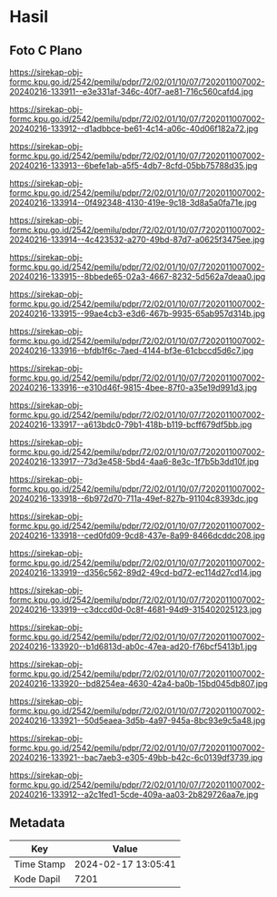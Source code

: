 # Hasil

## Foto C Plano

https://sirekap-obj-formc.kpu.go.id/2542/pemilu/pdpr/72/02/01/10/07/7202011007002-20240216-133911--e3e331af-346c-40f7-ae81-716c560cafd4.jpg

https://sirekap-obj-formc.kpu.go.id/2542/pemilu/pdpr/72/02/01/10/07/7202011007002-20240216-133912--d1adbbce-be61-4c14-a06c-40d06f182a72.jpg

https://sirekap-obj-formc.kpu.go.id/2542/pemilu/pdpr/72/02/01/10/07/7202011007002-20240216-133913--6befe1ab-a5f5-4db7-8cfd-05bb75788d35.jpg

https://sirekap-obj-formc.kpu.go.id/2542/pemilu/pdpr/72/02/01/10/07/7202011007002-20240216-133914--0f492348-4130-419e-9c18-3d8a5a0fa71e.jpg

https://sirekap-obj-formc.kpu.go.id/2542/pemilu/pdpr/72/02/01/10/07/7202011007002-20240216-133914--4c423532-a270-49bd-87d7-a0625f3475ee.jpg

https://sirekap-obj-formc.kpu.go.id/2542/pemilu/pdpr/72/02/01/10/07/7202011007002-20240216-133915--8bbede65-02a3-4667-8232-5d562a7deaa0.jpg

https://sirekap-obj-formc.kpu.go.id/2542/pemilu/pdpr/72/02/01/10/07/7202011007002-20240216-133915--99ae4cb3-e3d6-467b-9935-65ab957d314b.jpg

https://sirekap-obj-formc.kpu.go.id/2542/pemilu/pdpr/72/02/01/10/07/7202011007002-20240216-133916--bfdb1f6c-7aed-4144-bf3e-61cbccd5d6c7.jpg

https://sirekap-obj-formc.kpu.go.id/2542/pemilu/pdpr/72/02/01/10/07/7202011007002-20240216-133916--e310d46f-9815-4bee-87f0-a35e19d991d3.jpg

https://sirekap-obj-formc.kpu.go.id/2542/pemilu/pdpr/72/02/01/10/07/7202011007002-20240216-133917--a613bdc0-79b1-418b-b119-bcff679df5bb.jpg

https://sirekap-obj-formc.kpu.go.id/2542/pemilu/pdpr/72/02/01/10/07/7202011007002-20240216-133917--73d3e458-5bd4-4aa6-8e3c-1f7b5b3dd10f.jpg

https://sirekap-obj-formc.kpu.go.id/2542/pemilu/pdpr/72/02/01/10/07/7202011007002-20240216-133918--6b972d70-711a-49ef-827b-91104c8393dc.jpg

https://sirekap-obj-formc.kpu.go.id/2542/pemilu/pdpr/72/02/01/10/07/7202011007002-20240216-133918--ced0fd09-9cd8-437e-8a99-8466dcddc208.jpg

https://sirekap-obj-formc.kpu.go.id/2542/pemilu/pdpr/72/02/01/10/07/7202011007002-20240216-133919--d356c562-89d2-49cd-bd72-ec114d27cd14.jpg

https://sirekap-obj-formc.kpu.go.id/2542/pemilu/pdpr/72/02/01/10/07/7202011007002-20240216-133919--c3dccd0d-0c8f-4681-94d9-315402025123.jpg

https://sirekap-obj-formc.kpu.go.id/2542/pemilu/pdpr/72/02/01/10/07/7202011007002-20240216-133920--b1d6813d-ab0c-47ea-ad20-f76bcf5413b1.jpg

https://sirekap-obj-formc.kpu.go.id/2542/pemilu/pdpr/72/02/01/10/07/7202011007002-20240216-133920--bd8254ea-4630-42a4-ba0b-15bd045db807.jpg

https://sirekap-obj-formc.kpu.go.id/2542/pemilu/pdpr/72/02/01/10/07/7202011007002-20240216-133921--50d5eaea-3d5b-4a97-945a-8bc93e9c5a48.jpg

https://sirekap-obj-formc.kpu.go.id/2542/pemilu/pdpr/72/02/01/10/07/7202011007002-20240216-133921--bac7aeb3-e305-49bb-b42c-6c0139df3739.jpg

https://sirekap-obj-formc.kpu.go.id/2542/pemilu/pdpr/72/02/01/10/07/7202011007002-20240216-133912--a2c1fed1-5cde-409a-aa03-2b829726aa7e.jpg


## Metadata

| Key        | Value               |
| ---------- | ------------------- |
| Time Stamp | 2024-02-17 13:05:41 |
| Kode Dapil | 7201                |



